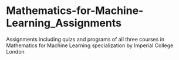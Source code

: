 # Mathematics-for-Machine-Learning_Assignments
Assignments including quizs and programs of all three courses in Mathematics for Machine Learning specialization by Imperial College London

